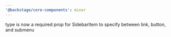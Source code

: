 ```yaml
---
'@backstage/core-components': minor
---
```


type is now a required prop for SidebarItem to specify between link, button, and submenu
